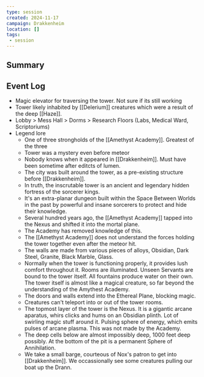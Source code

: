 ```yaml
---
type: session
created: 2024-11-17
campaign: Drakkenheim
location: []
tags:
 - session
---
```



## Summary

## Event Log

- Magic elevator for traversing the tower. Not sure if its still working
- Tower likely inhabited by [[Delerium]] creatures which were a result of the deep [[Haze]]. 
- Lobby > Mess Hall > Dorms > Research Floors (Labs, Medical Ward, Scriptoriums)
- Legend lore
	- One of three strongholds of the [[Amethyst Academy]]. Greatest of the three
	- Tower was a mystery even before meteor
	- Nobody knows when it appeared in [[Drakkenheim]]. Must have been sometime after editcts of lumen.
	- The city was built around the tower, as a pre-existing structure before [[Drakkenheim]].
	- In truth, the inscrutable tower is an ancient and legendary hidden fortress of the sorcerer kings.
	- It's an extra-planar dungeon built within the Space Between Worlds in the past by powerful and insane sorcerers to protect and hide their knowledge.
	- Several hundred years ago, the [[Amethyst Academy]] tapped into the Nexus and shifted it into the mortal plane.
	- The Academy has removed knowledge of this.
	- The [[Amethyst Academy]] does not understand the forces holding the tower together even after the meteor hit.
	- The walls are made from various pieces of alloys, Obsidian, Dark Steel, Granite, Black Marble, Glass.
	- Normally when the tower is functioning properly, it provides lush comfort throughout it. Rooms are illuminated. Unseen Servants are bound to the tower itself. All fountains produce water on their own. The tower itself is almost like a magical creature, so far beyond the understanding of the Amythest Academy.
	- The doors and walls extend into the Ethereal Plane, blocking magic.
	- Creatures can't teleport into or out of the tower rooms.
	- The topmost layer of the tower is the Nexus. It is a gigantic arcane aparatus, whirs clicks and hums on an Obsidian plinth. Lot of swirling magic stuff around it. Pulsing sphere of energy, which emits pulses of arcane plasma. This was not made by the Academy.
	- The deep cells below are almost impossibly deep, 1000 feet deep possibly. At the bottom of the pit is a permanent Sphere of Annihilation.
	- We take a small barge, courteous of Nox's patron to get into [[Drakkenheim]]. We occassionally see some creatures pulling our boat up the Drann.
